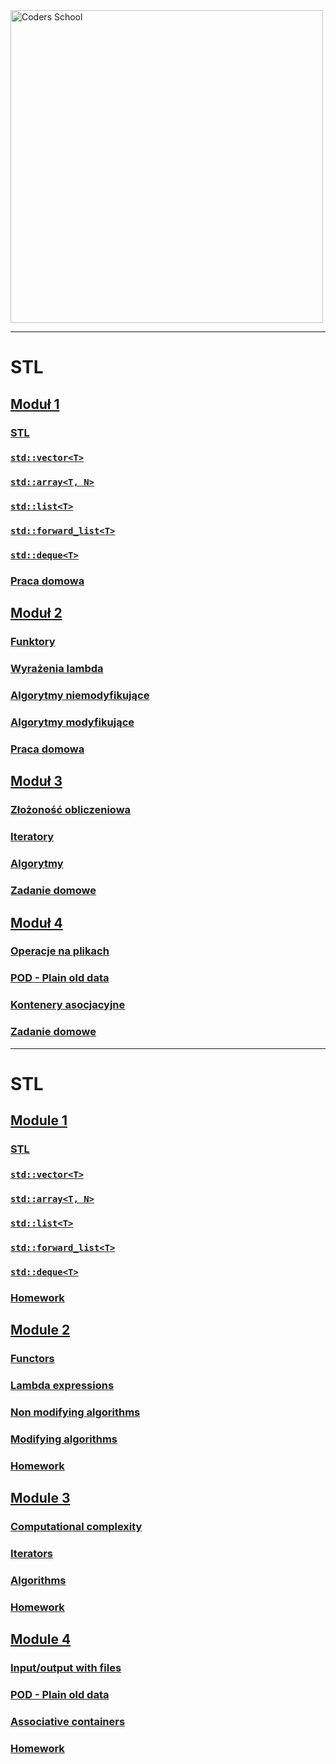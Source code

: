 <a href="https://coders.school">
    <img width="500" data-src="coders_school_logo.png" src="coders_school_logo.png" alt="Coders School" class="plain">
</a>

___

# STL

## [Moduł 1](module1/index.pl.html)

### [STL](module1/01_stl.pl.md)

### [`std::vector<T>`](module1/02_vector.pl.md)

### [`std::array<T, N>`](module1/03_array.pl.md)

### [`std::list<T>`](module1/04_list.pl.md)

### [`std::forward_list<T>`](module1/05_forward_list.pl.md)

### [`std::deque<T>`](module1/06_deque.pl.md)

### [Praca domowa](module1/07_homework.pl.md)

## [Moduł 2](module2/index.pl.html)

### [Funktory](module2/01_functors.pl.md)

### [Wyrażenia lambda](module2/02_lambda.pl.md)

### [Algorytmy niemodyfikujące](module2/03_algorithms_nonmodifying.pl.md)

### [Algorytmy modyfikujące](module2/04_algorithms_modifying.pl.md)

### [Praca domowa](module2/05_homework.pl.md)

## [Moduł 3](module3/index.pl.html)

### [Złożoność obliczeniowa](module3/01_computational_complexity.pl.md)

### [Iteratory](module3/02_iterators.pl.md)

### [Algorytmy](module3/03_algorithms.pl.md)

### [Zadanie domowe](module3/04_homework.pl.md)

## [Moduł 4](module4/index.pl.html)

### [Operacje na plikach](module4/01_istream_fstream.pl.md)

### [POD - Plain old data](module4/02_pod.pl.md)

### [Kontenery asocjacyjne](module4/03_associative_containers.pl.md)

### [Zadanie domowe](module4/04_homework.pl.md)

___

# STL

## [Module 1](module1/index.en.html)

### [STL](module1/01_stl.en.md)

### [`std::vector<T>`](module1/02_vector.en.md)

### [`std::array<T, N>`](module1/03_array.en.md)

### [`std::list<T>`](module1/04_list.en.md)

### [`std::forward_list<T>`](module1/05_forward_list.en.md)

### [`std::deque<T>`](module1/06_deque.en.md)

### [Homework](module1/07_homework.en.md)

## [Module 2](module2/index.en.html)

### [Functors](module2/01_functors.en.md)

### [Lambda expressions](module2/02_lambda.en.md)

### [Non modifying algorithms](module2/03_algorithms_nonmodifying.en.md)

### [Modifying algorithms](module2/04_algorithms_modifying.en.md)

### [Homework](module2/05_homework.en.md)

## [Module 3](module3/index.en.html)

### [Computational complexity](module3/01_computational_complexity.en.md)

### [Iterators](module3/02_iterators.en.md)

### [Algorithms](module3/03_algorithms.en.md)

### [Homework](module3/04_homework.en.md)

## [Module 4](module4/index.en.html)

### [Input/output with files](module4/01_istream_fstream.en.md)

### [POD - Plain old data](module4/02_pod.en.md)

### [Associative containers](module4/03_associative_containers.en.md)

### [Homework](module4/04_homework.en.md)
